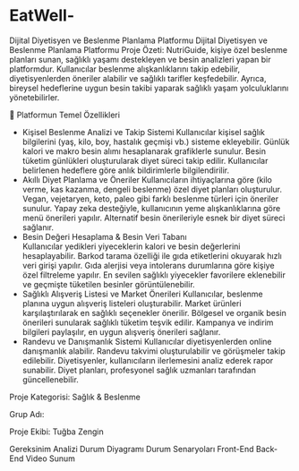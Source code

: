 # EatWell-
Dijital Diyetisyen ve Beslenme Planlama Platformu
Dijital Diyetisyen ve Beslenme Planlama Platformu
Proje Özeti:
NutriGuide, kişiye özel beslenme planları sunan, sağlıklı yaşamı destekleyen ve besin analizleri yapan bir platformdur. Kullanıcılar beslenme alışkanlıklarını takip edebilir, diyetisyenlerden öneriler alabilir ve sağlıklı tarifler keşfedebilir. Ayrıca, bireysel hedeflerine uygun besin takibi yaparak sağlıklı yaşam yolculuklarını yönetebilirler.


🔹 Platformun Temel Özellikleri
* Kişisel Beslenme Analizi ve Takip Sistemi
Kullanıcılar kişisel sağlık bilgilerini (yaş, kilo, boy, hastalık geçmişi vb.) sisteme ekleyebilir.
Günlük kalori ve makro besin alımı hesaplanarak grafiklerle sunulur.
Besin tüketim günlükleri oluşturularak diyet süreci takip edilir.
Kullanıcılar belirlenen hedeflere göre anlık bildirimlerle bilgilendirilir.
* Akıllı Diyet Planlama ve Öneriler
Kullanıcıların ihtiyaçlarına göre (kilo verme, kas kazanma, dengeli beslenme) özel diyet planları oluşturulur.
Vegan, vejetaryen, keto, paleo gibi farklı beslenme türleri için öneriler sunulur.
Yapay zeka desteğiyle, kullanıcının yeme alışkanlıklarına göre menü önerileri yapılır.
Alternatif besin önerileriyle esnek bir diyet süreci sağlanır.
* Besin Değeri Hesaplama & Besin Veri Tabanı                                                         
Kullanıcılar yedikleri yiyeceklerin kalori ve besin değerlerini hesaplayabilir.
Barkod tarama özelliği ile gıda etiketlerini okuyarak hızlı veri girişi yapılır.
Gıda alerjisi veya intolerans durumlarına göre kişiye özel filtreleme yapılır.
En sevilen sağlıklı yiyecekler favorilere eklenebilir ve geçmişte tüketilen besinler görüntülenebilir.
* Sağlıklı Alışveriş Listesi ve Market Önerileri
Kullanıcılar, beslenme planına uygun alışveriş listeleri oluşturabilir.
Market ürünleri karşılaştırılarak en sağlıklı seçenekler önerilir.
Bölgesel ve organik besin önerileri sunularak sağlıklı tüketim teşvik edilir.
Kampanya ve indirim bilgileri paylaşılır, en uygun alışveriş önerileri sağlanır.
* Randevu ve Danışmanlık Sistemi
Kullanıcılar diyetisyenlerden online danışmanlık alabilir.
Randevu takvimi oluşturulabilir ve görüşmeler takip edilebilir.
Diyetisyenler, kullanıcıların ilerlemesini analiz ederek rapor sunabilir.
Diyet planları, profesyonel sağlık uzmanları tarafından güncellenebilir.


Proje Kategorisi: Sağlık & Beslenme

Grup Adı: 

Proje Ekibi: Tuğba Zengin

Gereksinim Analizi
Durum Diyagramı
Durum Senaryoları
Front-End
Back-End
Video Sunum



